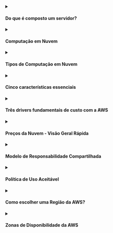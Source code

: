 <details><summary><h4>Do que é composto um servidor?</h4></summary>
  
<br>

##### Um servidor é composto por:

- Computação: CPU 
- Memória: RAM 
- Armazenamento: Dados
- Banco de Dados: Armazena dados de forma estruturada
- Rede: Roteadores, switches, servidor DNS
  - Rede: cabos, roteadores e servidores conectados entre si
  - Roteador: um dispositivo de rede que encaminha pacotes de dados entre redes de computadores. Eles sabem para onde enviar seus pacotes na internet!
  - Switch: pega um pacote e o envia para o servidor/cliente correto na sua rede

 <div alignr="center">
<img src="https://thumbs2.imgbox.com/c6/e8/H9K98LHQ_t.png" />
 </div>


##### Não faz muito tempo, essa era a maneira de construir uma infraestrutura (abordagem tradicional de TI):
 <div alignr="center">
<img src="https://thumbs2.imgbox.com/4b/02/AKnOfE3s_t.png" />
 </div>

##### Problemas com a abordagem tradicional de TI

- Pagar pelo aluguel do data center
- Pagar pelo fornecimento de energia, refrigeração, manutenção
- Adicionar e substituir hardware leva tempo
- A escalabilidade é limitada
- Contratar uma equipe 24/7 para monitorar a infraestrutura
- Como lidar com desastres? (terremotos, desligamentos de energia, incêndios...)

Tudo isso pode ser externalizado?

</details>

<details>
  <summary><h4>Computação em Nuvem</h4></summary>
  <br>
</details>

<details>
<summary><h4>Tipos de Computação em Nuvem</h4></summary>
<br>
  
##### Infraestrutura como Serviço (IaaS)
  
- Fornece blocos de construção para a computação em nuvem
- Oferece rede, computadores e espaço de armazenamento de dados
- Maior flexibilidade
- Fácil paralelo com a TI tradicional no local
 - Exemplo
   <table cellspacing="0" cellpadding="0">
     <tr>
       <td> - Amazon EC2</td>
       <td><img src="https://d2q66yyjeovezo.cloudfront.net/icon/d88319dfa5d204f019b4284149886c59-7d586ea82f792b61a8c87de60565133d.svg" /></td>
     </tr>
   </table>

##### Plataforma como Serviço (PaaS)
  
- Elimina a necessidade de sua organização gerenciar a infraestrutura subjacente
- Concentra-se na implantação e gerenciamento de suas aplicações
- Exemplo
   <table cellspacing="0" cellpadding="0">
     <tr>
       <td>- Elastic Beanstalk</td>
       <td><img src="https://d2q66yyjeovezo.cloudfront.net/icon/d43b67a293d39d11b046bd1813c804cb-4bc0ce71c93950e1ad695b25a4f1d4b5.svg" /></td>
     </tr> 
   </table>
  
 ##### Software como Serviço (SaaS)  
 - Produto completo que é executado e gerenciado pelo provedor de serviços
 - Exemplo   
   <table cellspacing="0" cellpadding="0">
     <tr> 
       <td>- Muitos Serviços da AWS (ex: Rekognition para Aprendizado de Máquina) </td>
        <td><img width="15%" src="https://encrypted-tbn0.gstatic.com/images?q=tbn:ANd9GcQWPOov6TZhY9Lso6rbo4_iFQ7OfEgWgy_Fk_INpumtuiPGjltSfJPYyzlbaIbmAtcbSOQ&usqp=CAU" /></td>
     </tr>
   </table>
 <hr/>
 <div align="center">
   <img src="https://thumbs2.imgbox.com/c6/71/c5rgRvNJ_t.png" />
 </div>
</details>

<details><summary><h4>Cinco características essenciais</h4></summary>
<br>

Este modelo de nuvem é composto por cinco características essenciais:

- <b>Serviço sob demanda:</b> Os usuários podem provisionar recursos de computação, como instâncias de servidor ou armazenamento, conforme necessário, sem exigir intervenção humana do provedor de serviços.

- <b>Acesso amplo à rede:</b> Os serviços de nuvem são acessíveis pela rede por meio de mecanismos padrão, promovendo ampla disponibilidade. Os usuários podem acessar os serviços por meio de uma variedade de dispositivos, como laptops, smartphones e tablets.

- <b>Agrupamento de recursos:</b> Os recursos de computação do provedor são agrupados para atender a vários clientes, com diferentes recursos físicos e virtuais atribuídos e reatribuídos dinamicamente de acordo com a demanda. Isso possibilita a utilização eficiente de recursos e escalabilidade.

- <b>Elasticidade rápida:</b> Os recursos de computação podem ser dimensionados rapidamente para cima ou para baixo para acomodar cargas de trabalho em constante mudança. Isso garante que o ambiente de nuvem seja flexível e responsivo às demandas variáveis, proporcionando agilidade para empresas e usuários.

- <b>Serviço medido:</b> Os sistemas de nuvem controlam e otimizam automaticamente o uso de recursos, aproveitando uma capacidade de medição em algum nível de abstração apropriado ao tipo de serviço (por exemplo, armazenamento, processamento, largura de banda e contas de usuário ativas). O uso de recursos pode ser monitorado, controlado e relatado, proporcionando transparência e permitindo que os usuários paguem apenas pelos recursos que consomem.

</details><details><summary><h4>Três drivers fundamentais de custo com a AWS</h4></summary>
<br>

Existem três drivers fundamentais de custo com a AWS: computação, armazenamento e transferência de dados de saída. Essas características variam um pouco, dependendo do produto da AWS e do modelo de precificação escolhido.
</details>


<details>
  <summary><h4>Preços da Nuvem - Visão Geral Rápida</h4></summary>
  <br>

  A AWS possui 3 fundamentos de preços, seguindo o modelo de pagamento conforme o uso:

  - Computação:
    - Pague pelo tempo de computação
      <table>
          <tr>
            <td rowspan="4"><img width="30%" src="https://thumbs2.imgbox.com/65/c8/IMPrp1MZ_t.png" /></td>
          </tr>
          <tr>
          <td><img src="https://d2q66yyjeovezo.cloudfront.net/icon/d88319dfa5d204f019b4284149886c59-7d586ea82f792b61a8c87de60565133d.svg" /> </td>
          </tr>
          <tr>
          <td><img src="https://d2q66yyjeovezo.cloudfront.net/icon/d43b67a293d39d11b046bd1813c804cb-4bc0ce71c93950e1ad695b25a4f1d4b5.svg" /> </td>
          </tr>
          <tr>
          <td><img src="https://d2q66yyjeovezo.cloudfront.net/icon/945f3fc449518a73b9f5f32868db466c-926961f91b072604c42b7f39ce2eaf1c.svg" /> </td>
          </tr>
      </table>

  - Armazenamento:
    - Pague pelos dados armazenados na Nuvem
      <table>
        <tr>
          <td rowspan="4"><img width="30%" src="https://thumbs2.imgbox.com/57/8c/zH60PUMU_t.png" /></td>
        </tr>
        <tr>
        <td><img src="https://d2q66yyjeovezo.cloudfront.net/icon/c0828e0381730befd1f7a025057c74fb-43acc0496e64afba82dbc9ab774dc622.svg" /> </td>
        </tr>
        <tr>
        <td><img width="8%" src="https://seeklogo.com/images/A/amazon-elastic-file-system-logo-E7053CDC9F-seeklogo.com.png" /> </td>
        </tr>
        <tr>
        <td><img width="8%" src="https://res.cloudinary.com/hy4kyit2a/f_auto,fl_lossy,q_70/learn/modules/aws-storage/choose-the-right-storage-service/images/75c6bec122ddc0a1a76b0bf99a89cae0_2-c-235-e-2-f-2448-40-c-3-8-c-7-b-e-9753-d-6-b-0-df-5.png" /> </td>
        </tr>
      </table>

  - Transferência de dados PARA FORA da Nuvem:
    - A transferência de dados PARA DENTRO é gratuita

    <table>
        <tr>
          <td><img width="25%" src="https://hotmart.s3.amazonaws.com/product_pictures/2b279618-20d6-4514-b9e4-d5feb84bc025/aws.png" /></td>
        </tr>
    </table>

  - Resolve o problema caro da TI tradicional
</details>


<details><summary><h4>Modelo de Responsabilidade Compartilhada</h4></summary>
<br>

- O Cliente é responsável pela segurança <b>NA</b> Nuvem

- A AWS é responsável pela segurança <b>DA</b> Nuvem

<div align="center">
<img src="https://d1.awsstatic.com/security-center/Shared_Responsibility_Model_V2.59d1eccec334b366627e9295b304202faf7b899b.jpg" />
</div>

<a href="https://aws.amazon.com/compliance/shared-responsibility-model" >Mais</a>
</details>

<details><summary><h4>Política de Uso Aceitável</h4></summary>
<br>

A AWS possui políticas sobre o uso da plataforma!

Você não pode usar, facilitar ou permitir que outros usem os Serviços ou o Site da AWS:

- para qualquer atividade ilegal ou fraudulenta;
- para violar os direitos de terceiros;
- para ameaçar, incitar, promover ou encorajar ativamente violência, terrorismo ou outros danos graves;
- para qualquer conteúdo ou atividade que promova exploração ou abuso sexual infantil;
- para violar a segurança, integridade ou disponibilidade de qualquer usuário, rede, computador ou sistema de comunicação, aplicativo de software ou dispositivo de rede ou computação;
- para distribuir, publicar, enviar ou facilitar o envio de emails em massa não solicitados ou outras mensagens, promoções, publicidade ou solicitações (ou "spam").

<a href="https://aws.amazon.com/aup/" >Mais</a>
</details>



<details><summary><h4>Como escolher uma Região da AWS?</h4></summary>
<br>

- Conformidade:
  - <b>com requisitos de governança de dados e legais:</b> os dados nunca saem de uma região sem a sua permissão explícita.
- Proximidade:
  - <b>para os clientes:</b> reduza a latência.
- Serviços disponíveis:
  - <b>dentro de uma Região:</b> novos serviços e recursos nem sempre estão disponíveis em todas as Regiões.
- Preços:
  - <b>avalie:</b> os preços variam de região para região e são transparentes na página de preços do serviço.

 <div alignr="center">
<img src="https://www.awsgeek.com/AWS-Regions/AWS-Regions.jpg" />
 </div>

</details>

<details><summary><h4>Zonas de Disponibilidade da AWS</h4></summary>
<br>

- Cada região tem muitas zonas de disponibilidade (geralmente 3, mínimo 3, máximo 6). Exemplo:
  - ap-southeast-2a 
  - ap-southeast-2b
  - ap-southeast-2c
- Cada zona de disponibilidade (AZ) é um ou mais centros de dados discretos com energia, rede e conectividade redundantes.
- Elas são separadas umas das outras para que estejam isoladas de desastres.
- Elas são conectadas com uma rede de alta largura de banda e latência ultra baixa.

 <div alignr="center">
  <img src="https://thumbs2.imgbox.com/d8/f4/VNzQ8gbj_t.png" />
 </div>

</details>







